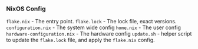 ### NixOS Config

`flake.nix` - The entry point.
`flake.lock` - The lock file, exact versions.
`configuration.nix` - The system wide config
`home.nix` - The user config
`hardware-configuration.nix` - The hardware config
`update.sh` - helper script to update the `flake.lock` file, and apply the `flake.nix` config.

